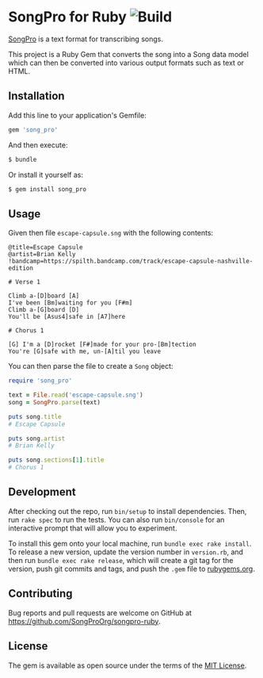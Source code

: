 # SongPro for Ruby ![Build](https://github.com/SongProOrg/songpro-ruby/workflows/Build/badge.svg?branch=main)

[SongPro](https://songpro.org) is a text format for transcribing songs.
 
This project is a Ruby Gem that converts the song into a Song data model which can then be converted into various output formats such as text or HTML.

## Installation

Add this line to your application's Gemfile:

```ruby
gem 'song_pro'
```

And then execute:

```bash
$ bundle
```

Or install it yourself as:

```bash
$ gem install song_pro
```

## Usage

Given then file `escape-capsule.sng` with the following contents:

```
@title=Escape Capsule
@artist=Brian Kelly
!bandcamp=https://spilth.bandcamp.com/track/escape-capsule-nashville-edition

# Verse 1

Climb a-[D]board [A]
I've been [Bm]waiting for you [F#m]
Climb a-[G]board [D]
You'll be [Asus4]safe in [A7]here

# Chorus 1

[G] I'm a [D]rocket [F#]made for your pro-[Bm]tection
You're [G]safe with me, un-[A]til you leave
```

You can then parse the file to create a `Song` object:

```ruby
require 'song_pro'

text = File.read('escape-capsule.sng')
song = SongPro.parse(text)

puts song.title
# Escape Capsule

puts song.artist
# Brian Kelly

puts song.sections[1].title
# Chorus 1
```

## Development

After checking out the repo, run `bin/setup` to install dependencies. Then, run `rake spec` to run the tests. You can also run `bin/console` for an interactive prompt that will allow you to experiment.

To install this gem onto your local machine, run `bundle exec rake install`. To release a new version, update the version number in `version.rb`, and then run `bundle exec rake release`, which will create a git tag for the version, push git commits and tags, and push the `.gem` file to [rubygems.org](https://rubygems.org).

## Contributing

Bug reports and pull requests are welcome on GitHub at <https://github.com/SongProOrg/songpro-ruby>.

## License

The gem is available as open source under the terms of the [MIT License](https://opensource.org/licenses/MIT).
